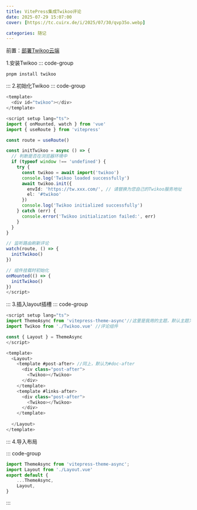 ```yaml
---
title: VitePress集成Twikoo评论
date: 2025-07-29 15:07:00
cover: [https://tc.cuirx.de/i/2025/07/30/qvp35o.webp]

categories: 随记
---
```



前置：[部署Twikoo云端](https://twikoo.js.org/backend.html)

1.安装Twikoo
::: code-group

```shell [pnpm]
pnpm install twikoo
```
:::
2.初始化Twikoo
::: code-group
```typescript [.vitepress\theme\components\Twikoo.vue]
<template>
  <div id="twikoo"></div>
</template>

<script setup lang="ts">
import { onMounted, watch } from 'vue'
import { useRoute } from 'vitepress'

const route = useRoute()

const initTwikoo = async () => {
  // 判断是否在浏览器环境中
  if (typeof window !== 'undefined') {
    try {
      const twikoo = await import('twikoo')
      console.log('Twikoo loaded successfully')
      await twikoo.init({
        envId: 'https://tw.xxx.com/', // 请替换为您自己的Twikoo服务地址
        el: '#twikoo'
      })
      console.log('Twikoo initialized successfully')
    } catch (err) {
      console.error('Twikoo initialization failed:', err)
    }
  }
}

// 监听路由刷新评论
watch(route, () => {
  initTwikoo()
})

// 组件挂载时初始化
onMounted(() => {
  initTwikoo()
})
</script>
```
:::
3.插入layout插槽
::: code-group

```typescript [.vitepress\theme\components\Layout.vue]
<script setup lang="ts">
import ThemeAsync from 'vitepress-theme-async'//这里是我用的主题，默认主题为import DefaultTheme from 'vitepress/theme'
import Twikoo from './Twikoo.vue' //评论组件

const { Layout } = ThemeAsync
</script>

<template>
  <Layout>
    <template #post-after> //同上，默认为#doc-after
      <div class="post-after">
        <Twikoo></Twikoo>
      </div>
    </template>
    <template #links-after>
      <div class="post-after">
        <Twikoo></Twikoo>
      </div>
    </template>
    
  </Layout>
</template>

```
:::
4.导入布局

::: code-group
``` typescript [.vitepress\theme\index.ts]
import ThemeAsync from 'vitepress-theme-async';
import Layout from './Layout.vue'
export default {
    ...ThemeAsync,
    Layout,
}
```
:::